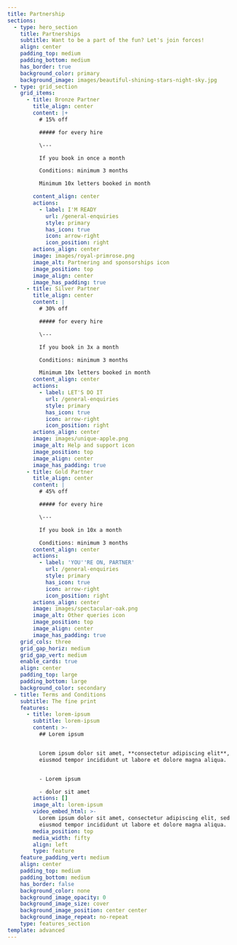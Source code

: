 ```yaml
---
title: Partnership
sections:
  - type: hero_section
    title: Partnerships
    subtitle: Want to be a part of the fun? Let's join forces!
    align: center
    padding_top: medium
    padding_bottom: medium
    has_border: true
    background_color: primary
    background_image: images/beautiful-shining-stars-night-sky.jpg
  - type: grid_section
    grid_items:
      - title: Bronze Partner
        title_align: center
        content: |+
          # 15% off

          ##### for every hire

          \---

          If you book in once a month

          Conditions: minimum 3 months

          Minimum 10x letters booked in month

        content_align: center
        actions:
          - label: I'M READY
            url: /general-enquiries
            style: primary
            has_icon: true
            icon: arrow-right
            icon_position: right
        actions_align: center
        image: images/royal-primrose.png
        image_alt: Partnering and sponsorships icon
        image_position: top
        image_align: center
        image_has_padding: true
      - title: Silver Partner
        title_align: center
        content: |
          # 30% off

          ##### for every hire

          \---

          If you book in 3x a month

          Conditions: minimum 3 months

          Minimum 10x letters booked in month
        content_align: center
        actions:
          - label: LET'S DO IT
            url: /general-enquiries
            style: primary
            has_icon: true
            icon: arrow-right
            icon_position: right
        actions_align: center
        image: images/unique-apple.png
        image_alt: Help and support icon
        image_position: top
        image_align: center
        image_has_padding: true
      - title: Gold Partner
        title_align: center
        content: |
          # 45% off

          ##### for every hire

          \---

          If you book in 10x a month

          Conditions: minimum 3 months
        content_align: center
        actions:
          - label: 'YOU''RE ON, PARTNER'
            url: /general-enquiries
            style: primary
            has_icon: true
            icon: arrow-right
            icon_position: right
        actions_align: center
        image: images/spectacular-oak.png
        image_alt: Other queries icon
        image_position: top
        image_align: center
        image_has_padding: true
    grid_cols: three
    grid_gap_horiz: medium
    grid_gap_vert: medium
    enable_cards: true
    align: center
    padding_top: large
    padding_bottom: large
    background_color: secondary
  - title: Terms and Conditions
    subtitle: The fine print
    features:
      - title: lorem-ipsum
        subtitle: lorem-ipsum
        content: >-
          ## Lorem ipsum


          Lorem ipsum dolor sit amet, **consectetur adipiscing elit**, sed do
          eiusmod tempor incididunt ut labore et dolore magna aliqua.


          - Lorem ipsum

          - dolor sit amet
        actions: []
        image_alt: lorem-ipsum
        video_embed_html: >-
          Lorem ipsum dolor sit amet, consectetur adipiscing elit, sed do
          eiusmod tempor incididunt ut labore et dolore magna aliqua.
        media_position: top
        media_width: fifty
        align: left
        type: feature
    feature_padding_vert: medium
    align: center
    padding_top: medium
    padding_bottom: medium
    has_border: false
    background_color: none
    background_image_opacity: 0
    background_image_size: cover
    background_image_position: center center
    background_image_repeat: no-repeat
    type: features_section
template: advanced
---
```


